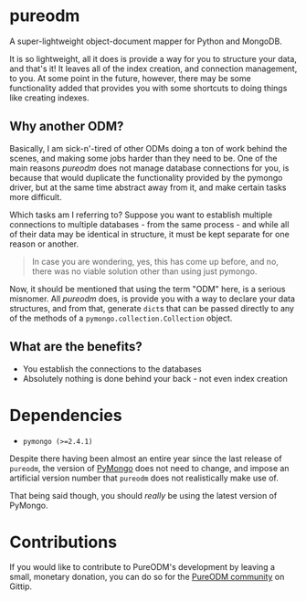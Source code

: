 pureodm
=======

A super-lightweight object-document mapper for Python and MongoDB.

It is so lightweight, all it does is provide a way for you to structure your
data, and that's it! It leaves all of the index creation, and connection 
management, to you. At some point in the future, however, there may be some
functionality added that provides you with some shortcuts to doing things like
creating indexes.

Why another ODM?
----------------

Basically, I am sick-n'-tired of other ODMs doing a ton of work behind the 
scenes, and making some jobs harder than they need to be. One of the main
reasons *pureodm* does not manage database connections for you, is because
that would duplicate the functionality provided by the pymongo driver, but
at the same time abstract away from it, and make certain tasks more difficult.

Which tasks am I referring to? Suppose you want to establish multiple
connections to multiple databases - from the same process - and while all of
their data may be identical in structure, it must be kept separate for one 
reason or another.

> In case you are wondering, yes, this has come up before, and no, there was
> no viable solution other than using just pymongo.

Now, it should be mentioned that using the term "ODM" here, is a serious 
misnomer. All *pureodm* does, is provide you with a way to declare your data
structures, and from that, generate `dict`s that can be passed directly to any 
of the methods of a `pymongo.collection.Collection` object.

What are the benefits?
----------------------

* You establish the connections to the databases
* Absolutely nothing is done behind your back - not even index creation

Dependencies
============

* `pymongo (>=2.4.1)`

Despite there having been almost an entire year since the last release of
`pureodm`, the version of [PyMongo](https://pypi.python.org/pypi/pymongo) 
does not need to change, and impose an artificial version number that 
`pureodm` does not realistically make use of.

That being said though, you should *really* be using the latest version of
PyMongo.

Contributions
=============

If you would like to contribute to PureODM's development by leaving a small,
monetary donation, you can do so for the
[PureODM community](https://www.gittip.com/for/pureodm/) on Gittip.
